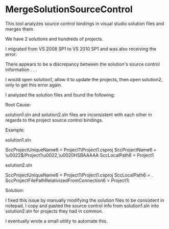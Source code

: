 MergeSolutionSourceControl
==========================

This tool analyzes source control bindings in visual studio solution files and merges them.

We have 2 solutions and hundreds of projects.

I migrated from VS 2008 SP1 to VS 2010 SP1 and was also receiving the error:

There appears to be a discrepancy between the solution's source control information . . .

I would open solution1, allow it to update the projects, then open solution2, only to get this error again.

I analyzed the solution files and found the following:

Root Cause:

solution1.sln and solution2.sln files are inconsistent with each other in regards to the project source control bindings.

Example:

solution1.sln

SccProjectUniqueName6 = Project1\Project1.csproj 
SccProjectName6 = \u0022$/Project1\u0022,\u0020HSBAAAAA 
SccLocalPath6 = Project1

solution2.sln

SccProjectUniqueName6 = Project1\Project1.csproj 
SccLocalPath6 = . 
SccProjectFilePathRelativizedFromConnection6 = Project1\

Solution:

I fixed this issue by manually modifying the solution files to be consistent in notepad. I copy and pasted the source control info from solution1.sln into solution2.sln for projects they had in common.

I eventually wrote a small utility to automate this.

